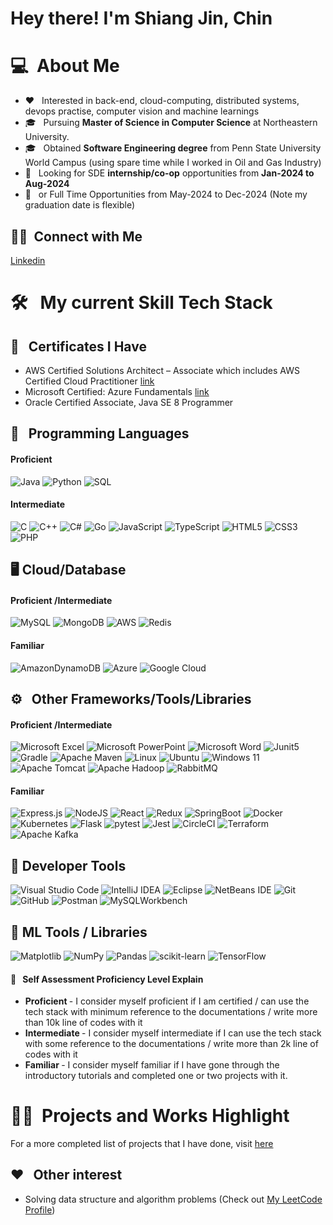 

# Hey there! I'm Shiang Jin, Chin 

# 💻 &nbsp;About Me 

* ❤ &nbsp; Interested in back-end, cloud-computing, distributed systems, devops practise, computer vision and machine learnings
* 🎓 &nbsp; Pursuing <b>Master of Science in Computer Science</b> at Northeastern University.
* 🎓 &nbsp; Obtained <b>Software Engineering degree</b> from Penn State University World Campus (using spare time while I worked in Oil and Gas Industry)
* 💼 &nbsp; Looking for SDE <b>internship/co-op</b> opportunities from <b>Jan-2024 to Aug-2024 </b>
* 💼 &nbsp; or Full Time Opportunities from May-2024 to Dec-2024 (Note my graduation date is flexible)

## 🤝🏻 &nbsp;Connect with Me ##
[Linkedin](https://www.linkedin.com/in/shiang-jin-chin-b1575944/)

# 🛠 &nbsp; My current Skill Tech Stack 
## 🥇 &nbsp; Certificates I Have
* AWS Certified Solutions Architect – Associate  which includes AWS Certified Cloud Practitioner [link](https://www.credly.com/badges/a223df47-fdd4-491a-b784-2e5a4c28e67a/linked_in_profile)
* Microsoft Certified: Azure Fundamentals  [link](https://learn.microsoft.com/en-us/users/chinshiangjin-2525/credentials/9d4012a0ac8564dc)
* Oracle Certified Associate, Java SE 8 Programmer
  
## 🧮 &nbsp; Programming Languages ###
#### Proficient 
![Java](https://img.shields.io/badge/java-%23ED8B00.svg?style=for-the-badge&logo=openjdk&logoColor=white)
  ![Python](https://img.shields.io/badge/python-3670A0?style=for-the-badge&logo=python&logoColor=ffdd54)
  ![SQL](https://img.shields.io/badge/-SQL-333333?style=flat&logo=sql&logoColor=007396)
  
#### Intermediate
![C](https://img.shields.io/badge/c-%2300599C.svg?style=for-the-badge&logo=c&logoColor=white)
  ![C++](https://img.shields.io/badge/c++-%2300599C.svg?style=for-the-badge&logo=c%2B%2B&logoColor=white)
  ![C#](https://img.shields.io/badge/c%23-%23239120.svg?style=for-the-badge&logo=c-sharp&logoColor=white)
  ![Go](https://img.shields.io/badge/go-%2300ADD8.svg?style=for-the-badge&logo=go&logoColor=white)
  ![JavaScript](https://img.shields.io/badge/javascript-%23323330.svg?style=for-the-badge&logo=javascript&logoColor=%23F7DF1E)
  ![TypeScript](https://img.shields.io/badge/typescript-%23007ACC.svg?style=for-the-badge&logo=typescript&logoColor=white)
 ![HTML5](https://img.shields.io/badge/html5-%23E34F26.svg?style=for-the-badge&logo=html5&logoColor=white)
 ![CSS3](https://img.shields.io/badge/css3-%231572B6.svg?style=for-the-badge&logo=css3&logoColor=white)
  ![PHP](https://img.shields.io/badge/php-%23777BB4.svg?style=for-the-badge&logo=php&logoColor=white)

## 🖥 Cloud/Database ### 
#### Proficient /Intermediate 
![MySQL](https://img.shields.io/badge/mysql-%2300f.svg?style=for-the-badge&logo=mysql&logoColor=white)
![MongoDB](https://img.shields.io/badge/MongoDB-%234ea94b.svg?style=for-the-badge&logo=mongodb&logoColor=white)
  ![AWS](https://img.shields.io/badge/AWS-%23FF9900.svg?style=for-the-badge&logo=amazon-aws&logoColor=white)
  ![Redis](https://img.shields.io/badge/redis-%23DD0031.svg?style=for-the-badge&logo=redis&logoColor=white)

#### Familiar 
![AmazonDynamoDB](https://img.shields.io/badge/Amazon%20DynamoDB-4053D6?style=for-the-badge&logo=Amazon%20DynamoDB&logoColor=white)
![Azure](https://img.shields.io/badge/azure-%230072C6.svg?style=for-the-badge&logo=microsoftazure&logoColor=white)
![Google Cloud](https://img.shields.io/badge/GoogleCloud-%234285F4.svg?style=for-the-badge&logo=google-cloud&logoColor=white)

## ⚙ &nbsp; Other Frameworks/Tools/Libraries ###
#### Proficient /Intermediate 
![Microsoft Excel](https://img.shields.io/badge/Microsoft_Excel-217346?style=for-the-badge&logo=microsoft-excel&logoColor=white)
![Microsoft PowerPoint](https://img.shields.io/badge/Microsoft_PowerPoint-B7472A?style=for-the-badge&logo=microsoft-powerpoint&logoColor=white)
![Microsoft Word](https://img.shields.io/badge/Microsoft_Word-2B579A?style=for-the-badge&logo=microsoft-word&logoColor=white)
![Junit5](https://img.shields.io/badge/-Junit5-333333?style=flat&logo=Junit5)
![Gradle](https://img.shields.io/badge/Gradle-02303A.svg?style=for-the-badge&logo=Gradle&logoColor=white)
  ![Apache Maven](https://img.shields.io/badge/Apache%20Maven-C71A36?style=for-the-badge&logo=Apache%20Maven&logoColor=white)
![Linux](https://img.shields.io/badge/Linux-FCC624?style=for-the-badge&logo=linux&logoColor=black)
	![Ubuntu](https://img.shields.io/badge/Ubuntu-E95420?style=for-the-badge&logo=ubuntu&logoColor=white)
 	![Windows 11](https://img.shields.io/badge/Windows%2011-%230079d5.svg?style=for-the-badge&logo=Windows%2011&logoColor=white)
  ![Apache Tomcat](https://img.shields.io/badge/apache%20tomcat-%23F8DC75.svg?style=for-the-badge&logo=apache-tomcat&logoColor=black)
  ![Apache Hadoop](https://img.shields.io/badge/Apache%20Hadoop-66CCFF?style=for-the-badge&logo=apachehadoop&logoColor=black)
  	![RabbitMQ](https://img.shields.io/badge/Rabbitmq-FF6600?style=for-the-badge&logo=rabbitmq&logoColor=white)
  
#### Familiar 
  ![Express.js](https://img.shields.io/badge/express.js-%23404d59.svg?style=for-the-badge&logo=express&logoColor=%2361DAFB)
  ![NodeJS](https://img.shields.io/badge/node.js-6DA55F?style=for-the-badge&logo=node.js&logoColor=white)
 ![React](https://img.shields.io/badge/react-%2320232a.svg?style=for-the-badge&logo=react&logoColor=%2361DAFB)
  	![Redux](https://img.shields.io/badge/redux-%23593d88.svg?style=for-the-badge&logo=redux&logoColor=white)
  ![SpringBoot](https://img.shields.io/badge/-SpringBoot-333333?style=flat&logo=springboot)
![Docker](https://img.shields.io/badge/docker-%230db7ed.svg?style=for-the-badge&logo=docker&logoColor=white)
	![Kubernetes](https://img.shields.io/badge/kubernetes-%23326ce5.svg?style=for-the-badge&logo=kubernetes&logoColor=white)
  ![Flask](https://img.shields.io/badge/flask-%23000.svg?style=for-the-badge&logo=flask&logoColor=white)
  ![pytest](https://img.shields.io/badge/-pytest-333333?style=flat&logo=pytest)
  ![Jest](https://img.shields.io/badge/-jest-%23C21325?style=for-the-badge&logo=jest&logoColor=white)
  ![CircleCI](https://img.shields.io/badge/circle%20ci-%23161616.svg?style=for-the-badge&logo=circleci&logoColor=white)
  ![Terraform](https://img.shields.io/badge/terraform-%235835CC.svg?style=for-the-badge&logo=terraform&logoColor=white)
  ![Apache Kafka](https://img.shields.io/badge/Apache%20Kafka-000?style=for-the-badge&logo=apachekafka)
  
##  🔧 Developer Tools ###
 ![Visual Studio Code](https://img.shields.io/badge/Visual%20Studio%20Code-0078d7.svg?style=for-the-badge&logo=visual-studio-code&logoColor=white)
 ![IntelliJ IDEA](https://img.shields.io/badge/IntelliJIDEA-000000.svg?style=for-the-badge&logo=intellij-idea&logoColor=white)
  ![Eclipse](https://img.shields.io/badge/Eclipse-FE7A16.svg?style=for-the-badge&logo=Eclipse&logoColor=white)
  ![NetBeans IDE](https://img.shields.io/badge/NetBeansIDE-1B6AC6.svg?style=for-the-badge&logo=apache-netbeans-ide&logoColor=white)
 ![Git](https://img.shields.io/badge/git-%23F05033.svg?style=for-the-badge&logo=git&logoColor=white)
 ![GitHub](https://img.shields.io/badge/github-%23121011.svg?style=for-the-badge&logo=github&logoColor=white)
  ![Postman](https://img.shields.io/badge/Postman-FF6C37?style=for-the-badge&logo=postman&logoColor=white)
  ![MySQLWorkbench](https://img.shields.io/badge/-MySQLWorkbench-333333?style=flat&logo=MySQLWorkbench)

## 📐 ML Tools / Libraries
![Matplotlib](https://img.shields.io/badge/Matplotlib-%23ffffff.svg?style=for-the-badge&logo=Matplotlib&logoColor=black)
![NumPy](https://img.shields.io/badge/numpy-%23013243.svg?style=for-the-badge&logo=numpy&logoColor=white)
![Pandas](https://img.shields.io/badge/pandas-%23150458.svg?style=for-the-badge&logo=pandas&logoColor=white)
![scikit-learn](https://img.shields.io/badge/scikit--learn-%23F7931E.svg?style=for-the-badge&logo=scikit-learn&logoColor=white)
![TensorFlow](https://img.shields.io/badge/TensorFlow-%23FF6F00.svg?style=for-the-badge&logo=TensorFlow&logoColor=white)

#### 📜 &nbsp; Self Assessment Proficiency Level Explain
* <b> Proficient </b> - I consider myself proficient if I am certified / can use the tech stack with minimum reference to the documentations / write more than 10k line of codes with it
* <b> Intermediate </b> - I consider myself intermediate if I can use the tech stack with some reference to the documentations / write more than 2k line of codes with it
* <b> Familiar </b> - I consider myself familiar if I have gone through the introductory tutorials and completed one or two projects with it.

# 🤝🏻 &nbsp;Projects and Works Highlight


For a more completed list of projects that I have done, visit [here](https://sjchin88.github.io/)

## ♥ &nbsp; Other interest ###
* Solving data structure and algorithm problems (Check out [My LeetCode Profile](https://leetcode.com/juggernutx/))
